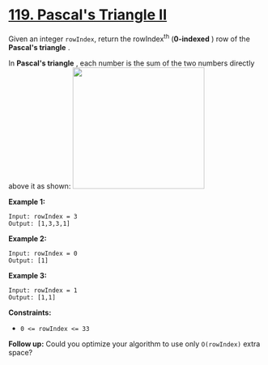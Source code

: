 # [119. Pascal's Triangle II](https://leetcode.com/problems/pascals-triangle-ii/)

Given an integer `rowIndex`, return the rowIndex<sup>th</sup> (**0-indexed** ) row of the **Pascal's triangle** .

In **Pascal's triangle** , each number is the sum of the two numbers directly above it as shown: <img alt="" src="https://upload.wikimedia.org/wikipedia/commons/0/0d/PascalTriangleAnimated2.gif" style="height: 240px; width: 260px;">

**Example 1:**

```
Input: rowIndex = 3
Output: [1,3,3,1]
```

**Example 2:**

```
Input: rowIndex = 0
Output: [1]
```

**Example 3:**

```
Input: rowIndex = 1
Output: [1,1]
```

**Constraints:**

- `0 <= rowIndex <= 33`

**Follow up:** Could you optimize your algorithm to use only `O(rowIndex)` extra space?
